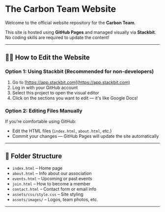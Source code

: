 # The Carbon Team Website

Welcome to the official website repository for the **Carbon Team**.

This site is hosted using **GitHub Pages** and managed visually via **Stackbit**.  
No coding skills are required to update the content!

---

## 👨‍💻 How to Edit the Website

### Option 1: Using Stackbit (Recommended for non-developers)
1. Go to [https://app.stackbit.com](https://app.stackbit.com)
2. Log in with your GitHub account
3. Select this project to open the visual editor
4. Click on the sections you want to edit — it's like Google Docs!

### Option 2: Editing Files Manually
If you’re comfortable using GitHub:
- Edit the HTML files (`index.html`, `about.html`, etc.)
- Commit your changes — GitHub Pages will update the site automatically

---

## 📁 Folder Structure

- `index.html` – Home page
- `about.html` – Info about our association
- `events.html` – Upcoming or past events
- `join.html` – How to become a member
- `contact.html` – Contact form or email info
- `assets/css/style.css` – Site styling
- `assets/images/` – Logos, team photos, etc.

---


